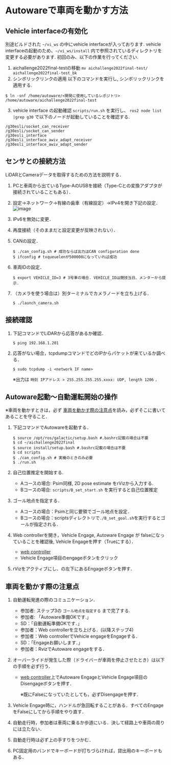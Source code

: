 # Autowareで車両を動かす方法

## Vehicle interfaceの有効化
別途ビルドされた `~/vi_ws` の中にvehicle interfaceが入っております.
vehicle interfaceの起動のため、`~/vi_ws/install` 内で参照されているディレクトリを変更する必要があります.
初回のみ、以下の作業を行ってください.

1. aichallenge2022final-testの移動 `mv aichallenge2022final-test/ aichallenge2022final-test_bk`
2. シンボリックリンクの適用 
以下のコマンドを実行し, シンボリックリンクを適用する.

```
$ ln -snf /home/autoware/<開発に使用しているレポジトリ> /home/autoware/aichallenge2022final-test
```

3. vehicle interface の起動確認
`scripts/run.sh` 
を実行し、
`ros2 node list |grep g30` で以下のノードが起動していることを確認する. 

```
/g30esli/socket_can_receiver
/g30esli/socket_can_sender
/g30esli_interface
/g30esli_interface_awiv_adapt_receiver
/g30esli_interface_awiv_adapt_sender
```


## センサとの接続方法
LiDARとCameraデータを取得するための方法を説明する．


1. PCと車両から出ているType-AのUSBを接続（Type-Cとの変換アダプタが接続されていることもある）．
2. 設定→ネットワーク→有線の歯車（有線設定）→IPv4を開き下記の設定．
    ![image](https://user-images.githubusercontent.com/45618513/173177397-444d40da-1146-4d02-be77-e96ac2054268.png)

3. IPv6を無効に変更．
4. 再度接続（そのままだと設定変更が反映されない）．

5. CANの設定．
    ```
    $ ./can_config.sh # 成功ならば出力はCAN configuration done
    $ ifconfig # txqueuelenが500000になっていれば成功
    ```

6. 車両IDの設定．
    ```
    $ export VEHICLE_ID=3 # 3号車の場合. VEHICLE_IDは競技当日、メンターから提示.
    ```
7. （カメラを使う場合は）別ターミナルでカメラノードを立ち上げる．
    ```
    $ ./launch_camera.sh
    ```


## 接続確認

1. 下記コマンドでLiDARから応答があるか確認．
    ```
    $ ping 192.168.1.201
    ```
2. 応答がない場合，tcpdumpコマンドでどのIPからパケットが来ているか調べる．
    ```
    $ sudo tcpdump -i <network IF name>
    ```
    ※出力は `時刻 IPアドレス > 255.255.255.255.xxxx: UDP, length 1206` ．

## Autoware起動〜自動運転開始の操作
※車両を動かすときは，必ず [車両を動かす際の注意点](#車両を動かす際の注意点)を読み，必ずそこに書いてあることを守ること．

1. 下記コマンドでAutowareを起動する．
    ```
    $ source /opt/ros/galactic/setup.bash #.bashrc記載の場合は不要
    $ cd ~/aichallenge2022final
    $ source install/setup.bash #.bashrc記載の場合は不要
    $ cd scripts
    $ ./can_config.sh # 実機のときのみ必要
    $ ./run.sh
    ```

2. 自己位置推定を開始する.
    - Aコースの場合: Psim同様, 2D pose estimate をrVizから入力する.
    - Bコースの場合: `scripts/B_set_start.sh` を実行すると自己位置推定

3. ゴール地点を指定する．
    - Aコースの場合：Psimと同じ要領でゴール地点を設定．
    - Bコースの場合：scriptsディレクトリで`./B_set_goal.sh`を実行するとゴールが指定される．

4. Web controllerを開き，Vehicle Engage, Autoware Engage が falseになっていることを確認後, Vehicle Engageを押す（Trueにする）．
    - [web controller](localhost:8085/web_controller/index.html)
    - Vehicle Engage項目のengageボタンをクリック

5. rVizをアクティブにし、の左下にあるEngageボタンを押す．



## 車両を動かす際の注意点

1. 自動運転発進の際のコミュニケーション．
    - 参加者: ステップ3の `ゴール地点を指定する` まで完了する.
    - 参加者: 「Autoware準備OKです.」
    - SD：「自動運転準備OKです．」
    - 参加者：Web controllerを立ち上げる．(以降ステップ4)
    - 参加者：Web controllerでVehicle engageをEngageする．
    - SD：「Engageお願いします．」
    - 参加者：RvizでAutoware engageをする．

2. オーバーライドが発生した際（ドライバーが車両を停止させたとき）は以下の手順を必ず行う．
    - [web controller](localhost:8085/web_controller/index.html)上でAutoware EngageとVehicle Engage項目のDisengageボタンを押す．
    
        ※既にFalseになっていたとしても，必ずDisengageを押す．


3. Vehicle Engage時に，ハンドルが急回転することがある．すべてのEngageをFalseにしてから手順をやり直す．
4. 自動走行時，参加者は車両に乗るか歩道にいる．決して経路上や車両の周りには立たない．
5. 自動走行時は必ず上の手すりをつかむ．
6. PC固定用のバンドでキーボードが打ちづらければ，貸出用のキーボードもある．

